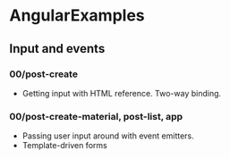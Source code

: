 # AngularExamples

## Input and events

### 00/post-create
- Getting input with HTML reference. Two-way binding.

### 00/post-create-material, post-list, app
- Passing user input around with event emitters.
- Template-driven forms

